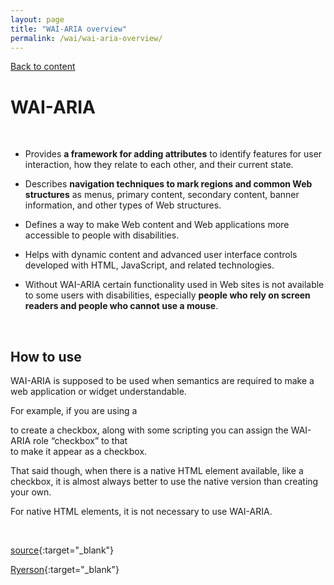 ```yaml
---
layout: page
title: "WAI-ARIA overview"
permalink: /wai/wai-aria-overview/
---
```

<link rel="stylesheet" href="/assets/css/style.css?v=07f9abc06ad55cffb2433692575c223659db012e" media="screen"><link rel="stylesheet" href="/css/style.css">
<a class="back-link" href="https://shoshiko.github.io">Back to content</a>
   
<div class="inner" markdown="1">

# WAI-ARIA

&nbsp;

- Provides **a framework for adding attributes** to identify features for user interaction, how they relate to each other, and their current state. 

- Describes **navigation techniques to mark regions and common Web structures** as menus, primary content, secondary content, banner information, and other types of Web structures.

- Defines a way to make Web content and Web applications more accessible to people with disabilities. 
  
- Helps with dynamic content and advanced user interface controls developed with HTML, JavaScript, and related technologies.
  
-  Without WAI-ARIA certain functionality used in Web sites is not available to some users with disabilities, especially **people who rely on screen readers and people who cannot use a mouse**. 

&nbsp;

## How to use

WAI-ARIA is supposed to be used when semantics are required to make a web application or widget understandable. 

For example, if you are using a <div> to create a checkbox, along with some scripting you can assign the WAI-ARIA role “checkbox” to that <div> to make it appear as a checkbox.

That said though, when there is a native HTML element available, like a checkbox, it is almost always better to use the native version than creating your own. 

For native HTML elements, it is not necessary to use WAI-ARIA. 

&nbsp;

[source](https://www.w3.org/WAI/standards-guidelines/aria/){:target="_blank"}

[Ryerson](https://pressbooks.library.ryerson.ca/wafd/chapter/what-is-wai-aria/){:target="_blank"}

</div>